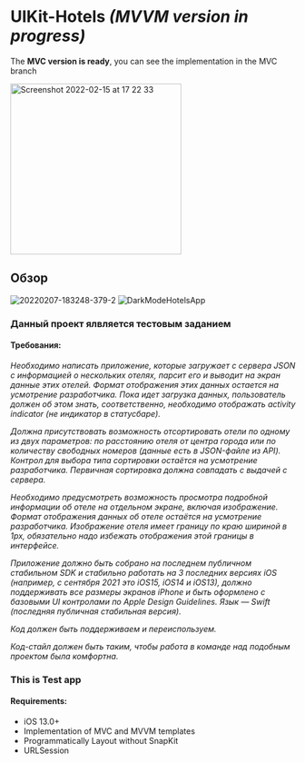 # UIKit-Hotels _(MVVM version in progress)_

The **MVC version is ready**, you can see the implementation in the MVC branch

<img width="301" alt="Screenshot 2022-02-15 at 17 22 33" src="https://user-images.githubusercontent.com/61357670/154081155-e2aa6b29-9417-4326-8bea-3c7db8ca46dc.png">




## Обзор 
![20220207-183248-379-2](https://user-images.githubusercontent.com/61357670/152829352-463e931c-2641-4dbd-8616-2f4321471d68.gif)
![DarkModeHotelsApp](https://user-images.githubusercontent.com/61357670/152828198-edf2c79d-d511-4318-baf5-149c35dd91d4.jpg)

### Данный проект ялвляется тестовым заданием  
#### Требования:
*Необходимо написать приложение, которые загружает с сервера JSON с информацией о нескольких отелях, парсит его и выводит на экран данные этих отелей. Формат отображения этих данных остается на усмотрение разработчика. Пока идет загрузка данных, пользователь должен об этом знать, соответственно, необходимо отображать activity indicator (не индикатор в статусбаре).*

*Должна присутствовать возможность отсортировать отели по одному из двух параметров: по расстоянию отеля от центра города или по количеству свободных номеров (данные есть в JSON-файле из API). Контрол для выбора типа сортировки остаётся на усмотрение разработчика. Первичная сортировка должна совпадать с выдачей с сервера.*

*Необходимо предусмотреть возможность просмотра подробной информации об отеле на отдельном экране, включая изображение. Формат отображения данных об отеле остаётся на усмотрение разработчика. Изображение отеля имеет границу по краю шириной в 1px, обязательно надо избежать отображения этой границы в интерфейсе.*

*Приложение должно быть собрано на последнем публичном стабильном SDK и стабильно работать на 3 последних версиях iOS (например, с сентября 2021 это iOS15, iOS14 и iOS13), должно поддерживать все размеры экранов iPhone и быть оформлено с базовыми UI контролами по Apple Design Guidelines. Язык — Swift (последняя публичная стабильная версия).*

*Код должен быть поддерживаем и переиспользуем.*

*Код-стайл должен быть таким, чтобы работа в команде над подобным проектом была комфортна.*


### This is Test app 
#### Requirements:
* iOS 13.0+
* Implementation of MVC and MVVM templates
* Programmatically Layout without SnapKit
* URLSession
